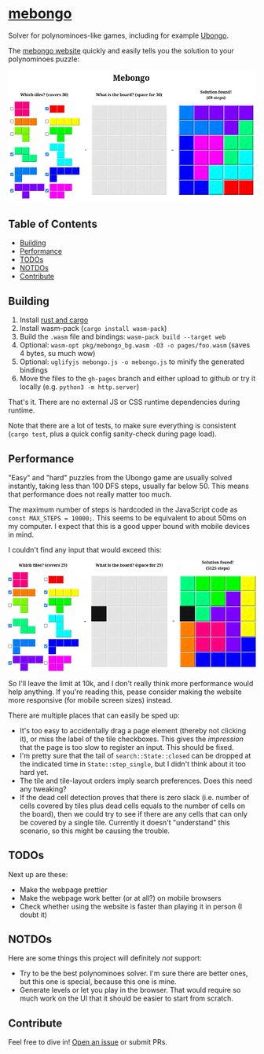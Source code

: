 # [mebongo](https://benwiederhake.github.io/mebongo/)

Solver for polynominoes-like games, including for example [Ubongo](https://boardgamegeek.com/boardgame/16986/ubongo).

The [mebongo website](https://benwiederhake.github.io/mebongo/) quickly and easily tells you the solution to your polynominoes puzzle:

[![Screenshot of the Mebongo website, where a full 5×6 board is filled with polynominoes.](screenshots/01.png)](https://benwiederhake.github.io/mebongo/)

## Table of Contents

- [Building](#building)
- [Performance](#performance)
- [TODOs](#todos)
- [NOTDOs](#notdos)
- [Contribute](#contribute)

## Building

1. Install [rust and cargo](https://rustup.rs/)
2. Install wasm-pack (`cargo install wasm-pack`)
3. Build the `.wasm` file and bindings: `wasm-pack build --target web`
4. Optional: `wasm-opt pkg/mebongo_bg.wasm -O3 -o pages/foo.wasm` (saves 4 bytes, su much wow)
5. Optional: `uglifyjs mebongo.js -o mebongo.js` to minify the generated bindings
6. Move the files to the `gh-pages` branch and either upload to github or try it locally (e.g. `python3 -m http.server`)

That's it. There are no external JS or CSS runtime dependencies during runtime.

Note that there are a lot of tests, to make sure everything is consistent (`cargo test`, plus a quick config sanity-check during page load).

## Performance

"Easy" and "hard" puzzles from the Ubongo game are usually solved instantly, taking less than 100 DFS steps, usually far below 50.
This means that performance does not really matter too much.

The maximum number of steps is hardcoded in the JavaScript code as
`const MAX_STEPS = 10000;`. This seems to be equivalent to about 50ms on my computer.
I expect that this is a good upper bound with mobile devices in mind.

I couldn't find any input that would exceed this:

[![Screenshot of a nearly-full 5×6 board, with three hard-to-fill cells, proven as impossible after 395 steps.](screenshots/02.png)](https://benwiederhake.github.io/mebongo/)

So I'll leave the limit at 10k, and I don't really think more performance would help
anything. If you're reading this, pease consider making the website more responsive (for mobile screen sizes) instead.

There are multiple places that can easily be sped up:
- It's too easy to accidentally drag a page element (thereby not clicking it), or miss the label of the tile checkboxes. This gives the *impression* that the page is too slow to register an input. This should be fixed.
- I'm pretty sure that the tail of `search::State::closed` can be dropped at the indicated time in `State::step_single`, but I didn't think about it too hard yet.
- The tile and tile-layout orders imply search preferences. Does this need any tweaking?
- If the dead cell detection proves that there is zero slack (i.e. number of cells covered by tiles plus dead cells equals to the number of cells on the board), then we could try to see if there are any cells that can only be covered by a single tile. Currently it doesn't "understand" this scenario, so this might be causing the trouble.

## TODOs

Next up are these:
* Make the webpage prettier
* Make the webpage work better (or at all?) on mobile browsers
* Check whether using the website is faster than playing it in person (I doubt it)

## NOTDOs

Here are some things this project will definitely *not* support:
* Try to be the best polynominoes solver. I'm sure there are better ones, but this one is special, because this one is mine.
* Generate levels or let you play in the browser. That would require so much work on the UI that it should be easier to start from scratch.

## Contribute

Feel free to dive in! [Open an issue](https://github.com/BenWiederhake/mebongo/issues/new) or submit PRs.
